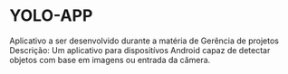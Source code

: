 # YOLO-APP
Aplicativo a ser desenvolvido durante a matéria de Gerência de projetos 
Descrição: Um aplicativo para dispositívos Android capaz de detectar objetos com base em imagens ou entrada da câmera.
